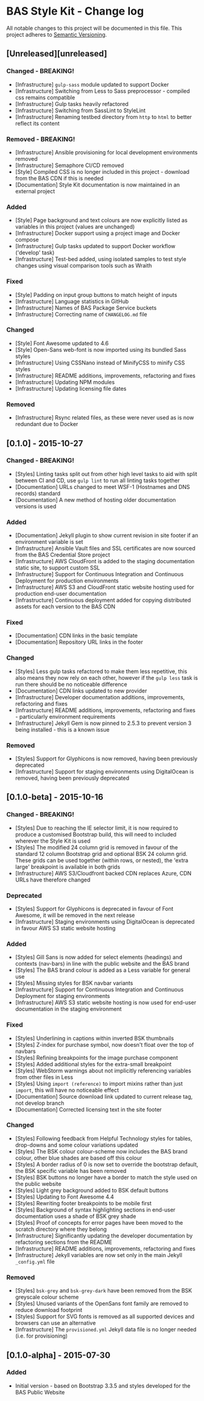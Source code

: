 # BAS Style Kit - Change log

All notable changes to this project will be documented in this file.
This project adheres to [Semantic Versioning](http://semver.org/spec/v2.0.0.html).

## [Unreleased][unreleased]

### Changed - BREAKING!

* [Infrastructure] `gulp-sass` module updated to support Docker
* [Infrastructure] Switching from Less to Sass preprocessor - compiled css remains compatible
* [Infrastructure] Gulp tasks heavily refactored
* [Infrastructure] Switching from SassLint to StyleLint
* [Infrastructure] Renaming testbed directory from `http` to `html` to better reflect its content

### Removed - BREAKING!

* [Infrastructure] Ansible provisioning for local development environments removed
* [Infrastructure] Semaphore CI/CD removed
* [Style] Compiled CSS is no longer included in this project - download from the BAS CDN if this is needed
* [Documentation] Style Kit documentation is now maintained in an external project

### Added

* [Style] Page background and text colours are now explicitly listed as variables in this project (values are unchanged)
* [Infrastructure] Docker support using a project image and Docker compose
* [Infrastructure] Gulp tasks updated to support Docker workflow ('develop' task)
* [Infrastructure] Test-bed added, using isolated samples to test style changes using visual comparison tools such as Wraith

### Fixed

* [Style] Padding on input group buttons to match height of inputs
* [Infrastructure] Language statistics in GitHub
* [Infrastructure] Names of BAS Package Service buckets
* [Infrastructure] Correcting name of `CHANGELOG.md` file

### Changed

* [Style] Font Awesome updated to 4.6
* [Style] Open-Sans web-font is now imported using its bundled Sass styles
* [Infrastructure] Using CSSNano instead of MinifyCSS to minify CSS styles
* [Infrastructure] README additions, improvements, refactoring and fixes
* [Infrastructure] Updating NPM modules
* [Infrastructure] Updating licensing file dates

### Removed

* [Infrastructure] Rsync related files, as these were never used as is now redundant due to Docker

## [0.1.0] - 2015-10-27

### Changed - BREAKING!

* [Styles] Linting tasks split out from other high level tasks to aid with split between CI and CD,
use `gulp lint` to run all linting tasks together
* [Documentation] URLs changed to meet WSF-1 (Hostnames and DNS records) standard
* [Documentation] A new method of hosting older documentation versions is used

### Added

* [Documentation] Jekyll plugin to show current revision in site footer if an environment variable is set
* [Infrastructure] Ansible Vault files and SSL certificates are now sourced from the BAS Credential Store project
* [Infrastructure] AWS CloudFront is added to the staging documentation static site, to support custom SSL
* [Infrastructure] Support for Continuous Integration and Continuous Deployment for production environments
* [Infrastructure] AWS S3 and CloudFront static website hosting used for production end-user documentation
* [Infrastructure] Continuous deployment added for copying distributed assets for each version to the BAS CDN

### Fixed

* [Documentation] CDN links in the basic template
* [Documentation] Repository URL links in the footer

### Changed

* [Styles] Less gulp tasks refactored to make them less repetitive, this also means they now rely on each other,
however if the `gulp less` task is run there should be no noticeable difference
* [Documentation] CDN links updated to new provider
* [Infrastructure] Developer documentation additions, improvements, refactoring and fixes
* [Infrastructure] README additions, improvements, refactoring and fixes - particularly environment requirements
* [Infrastructure] Jekyll Gem is now pinned to 2.5.3 to prevent version 3 being installed - this is a known issue

### Removed

* [Styles] Support for Glyphicons is now removed, having been previously deprecated
* [Infrastructure] Support for staging environments using DigitalOcean is removed, having been previously deprecated

## [0.1.0-beta] - 2015-10-16

### Changed - BREAKING!

* [Styles] Due to reaching the IE selector limit, it is now required to produce a customised Bootstrap build,
this will need to included wherever the Style Kit is used
* [Styles] The modified 24 column grid is removed in favour of the standard 12 column Bootstrap grid and optional
BSK 24 column grid. These grids can be used together (within rows, or nested), the 'extra large' breakpoint is
available in both grids
* [Infrastructure] AWS S3/Cloudfront backed CDN replaces Azure, CDN URLs have therefore changed

### Deprecated

* [Styles] Support for Glyphicons is deprecated in favour of Font Awesome, it will be removed in the next release
* [Infrastructure] Staging environments using DigitalOcean is deprecated in favour AWS S3 static website hosting

### Added

* [Styles] Gill Sans is now added for select elements (headings) and contexts (nav-bars) in line with the public
website and the BAS brand
* [Styles] The BAS brand colour is added as a Less variable for general use
* [Styles] Missing styles for BSK navbar variants
* [Infrastructure] Support for Continuous Integration and Continuous Deployment for staging environments
* [Infrastructure] AWS S3 static website hosting is now used for end-user documentation in the staging environment

### Fixed

* [Styles] Underlining in captions within inverted BSK thumbnails
* [Styles] Z-index for purchase symbol, now doesn't float over the top of navbars
* [Styles] Refining breakpoints for the image purchase component
* [Styles] Added additional styles for the extra-small breakpoint
* [Styles] WebStorm warnings about not implicitly referencing variables from other files in Less
* [Styles] Using `import (reference)` to import mixins rather than just `import`, this will have no noticeable effect
* [Documentation] Source download link updated to current release tag, not develop branch
* [Documentation] Corrected licensing text in the site footer

### Changed

* [Styles] Following feedback from Helpful Technology styles for tables, drop-downs and some colour variations updated
* [Styles] The BSK colour colour-scheme now includes the BAS brand colour, other blue shades are based off this colour
* [Styles] A border radius of 0 is now set to override the bootstrap default, the BSK specific variable has been removed
* [Styles] BSK buttons no longer have a border to match the style used on the public website
* [Styles] Light grey background added to BSK default buttons
* [Styles] Updating to Font Awesome 4.4
* [Styles] Rewriting footer breakpoints to be mobile first
* [Styles] Background of syntax highlighting sections in end-user documentation uses a shade of BSK grey shade
* [Styles] Proof of concepts for error pages have been moved to the scratch directory where they belong
* [Infrastructure] Significantly updating the developer documentation by refactoring sections from the README
* [Infrastructure] README additions, improvements, refactoring and fixes
* [Infrastructure] Jekyll variables are now set only in the main Jekyll `_config.yml` file

### Removed

* [Styles] `bsk-grey` and `bsk-grey-dark` have been removed from the BSK greyscale colour scheme
* [Styles] Unused variants of the OpenSans font family are removed to reduce download footprint
* [Styles] Support for SVG fonts is removed as all supported devices and browsers can use an alternative
* [Infrastructure] The `provisioned.yml` Jekyll data file is no longer needed (i.e. for provisioning)

## [0.1.0-alpha] - 2015-07-30

### Added

* Initial version - based on Bootstrap 3.3.5 and styles developed for the BAS Public Website

